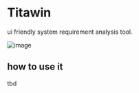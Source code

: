 # Titawin
ui friendly system requirement analysis tool.

![image](https://github.com/Hardenberg/titawin/assets/15233775/7f86d34c-3a48-44cc-a802-97d3d2f28656)


## how to use it 

tbd

